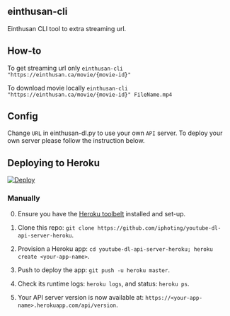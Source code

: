 ## einthusan-cli
Einthusan CLI tool to extra streaming url. 

## How-to
To get streaming url only 
`einthusan-cli "https://einthusan.ca/movie/{movie-id}"`

To download movie locally
`einthusan-cli "https://einthusan.ca/movie/{movie-id}" FileName.mp4`



## Config
Change `URL` in einthusan-dl.py to use your own `API` server. To deploy your own server please follow the instruction below.

## Deploying to Heroku

[![Deploy](https://www.herokucdn.com/deploy/button.png)](https://heroku.com/deploy)

### Manually

0. Ensure you have the [Heroku toolbelt](https://toolbelt.heroku.com) installed and set-up.

1. Clone this repo: `git clone https://github.com/iphoting/youtube-dl-api-server-heroku`.

2. Provision a Heroku app: `cd youtube-dl-api-server-heroku; heroku create <your-app-name>`.

3. Push to deploy the app: `git push -u heroku master`.

4. Check its runtime logs: `heroku logs`, and status: `heroku ps`.

5. Your API server version is now available at: `https://<your-app-name>.herokuapp.com/api/version`.
